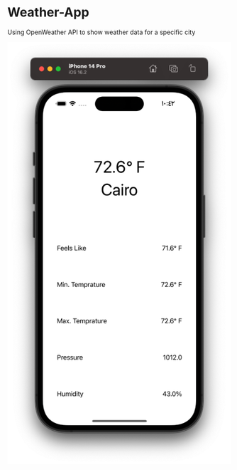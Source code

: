 # Weather-App
Using OpenWeather API to show weather data for a specific city

![](https://github.com/AmrFiqi/Weather-App/blob/main/Screenshot%202023-03-23%20at%2010.42.33%20AM.png)
